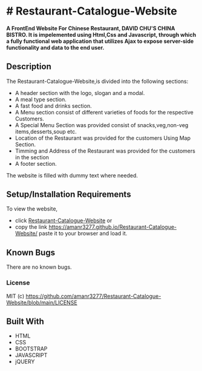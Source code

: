# # Restaurant-Catalogue-Website

#### A FrontEnd Website For Chinese Restaurant, DAVID CHU'S CHINA BISTRO. It is impelemented using Html,Css and  Javascript, through which a fully functional web application that utilizes Ajax to expose server-side functionality and data to the end user.





## Description
The Restaurant-Catalogue-Website,is divided into the following sections:

* A header section with the logo, slogan and a modal.
* A meal type section.
* A fast food and drinks section.
* A Menu section consist of different varieties of foods for the respective Customers.
* A Special Menu Section was provided consist of snacks,veg,non-veg items,desserts,soup etc.
* Location of the Restaurant was provided for the customers Using Map Section.
* Timming and Address of the Restaurant was provided for the customers in the section 
* A footer section.

The website is filled with dummy text where needed. 


## Setup/Installation Requirements

To view the website, 
* click [Restaurant-Catalogue-Website](https://amanr3277.github.io/Restaurant-Catalogue-Website/)
or 
* copy the link https://amanr3277.github.io/Restaurant-Catalogue-Website/ paste it to your browser and load it.  


## Known Bugs

There are no known bugs.

### License


MIT (c) https://github.com/amanr3277/Restaurant-Catalogue-Website/blob/main/LICENSE

## Built With

* HTML
* CSS
* BOOTSTRAP
* JAVASCRIPT
* jQUERY
